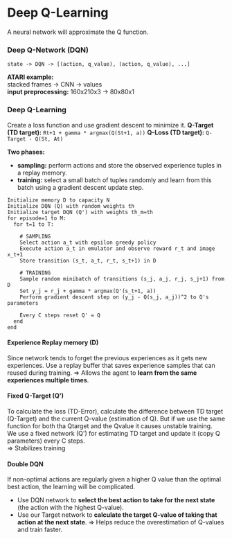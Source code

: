 
# Deep Q-Learning

A neural network will approximate the Q function.  


### Deep Q-Network (DQN)
`state -> DQN -> [(action, q_value), (action, q_value), ...]`  

**ATARI example:**   
stacked frames -> CNN -> values  
**input preprocessing:** 160x210x3 -> 80x80x1 

### Deep Q-Learning
Create a loss function and use gradient descent to minimize it.
**Q-Target (TD target):** `Rt+1 + gamma * argmax(Q(St+1, a))`
**Q-Loss (TD target):** `Q-Target - Q(St, At)`

**Two phases:**  
- **sampling:** perform actions and store the observed experience tuples in a replay memory.  
- **training:** select a small batch of tuples randomly and learn from this batch using a gradient descent update step.  
  
```
Initialize memory D to capacity N
Initialize DQN (Q) with random weights th
Initialize target DQN (Q') with weights th_m=th
for episode=1 to M:
  for t=1 to T:

    # SAMPLING
    Select action a_t with epsilon greedy policy
    Execute action a_t in emulator and observe reward r_t and image x_t+1
    Store transition (s_t, a_t, r_t, s_t+1) in D

    # TRAINING
    Sample random minibatch of transitions (s_j, a_j, r_j, s_j+1) from D
    Set y_j = r_j + gamma * argmax(Q'(s_t+1, a))
    Perform gradient descent step on (y_j - Q(s_j, a_j))^2 to Q's parameters

    Every C steps reset Q' = Q
  end
end
  ```

#### Experience Replay memory (D)
Since network tends to forget the previous experiences as it gets new experiences.
Use a replay buffer that saves experience samples that can reused during training.
=> Allows the agent to **learn from the same experiences multiple times**.

#### Fixed Q-Target (Q')
To calculate the loss (TD-Error), calculate the difference between TD target (Q-Target) and the current Q-value (estimation of Q).
But if we use the same function for both tha Qtarget and the Qvalue it causes unstable training.  
We use a fixed network (Q') for estimating TD target and update it (copy Q parameters) every C steps.  
=> Stabilizes training

#### Double DQN
 If non-optimal actions are regularly given a higher Q value than the optimal best action, the learning will be complicated.
- Use DQN network to **select the best action to take for the next state** (the action with the highest Q-value).
- Use our Target network to **calculate the target Q-value of taking that action at the next state**.
=> Helps reduce the overestimation of Q-values and train faster.




